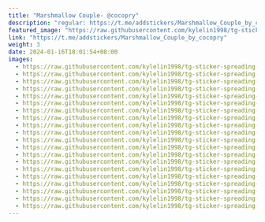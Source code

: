 ```yaml
---
title: "Marshmallow Couple- @cocopry"
description: "regular: https://t.me/addstickers/Marshmallow_Couple_by_cocopry"
featured_image: "https://raw.githubusercontent.com/kylelin1998/tg-sticker-spreading-worldwide-images/main/img/1d0ece5c-e305-4d3a-89af-25beece41009.jpg"
link: "https://t.me/addstickers/Marshmallow_Couple_by_cocopry"
weight: 3
date: 2024-01-16T18:01:54+08:00
images:
  - https://raw.githubusercontent.com/kylelin1998/tg-sticker-spreading-worldwide-images/main/img/1d0ece5c-e305-4d3a-89af-25beece41009.jpg
  - https://raw.githubusercontent.com/kylelin1998/tg-sticker-spreading-worldwide-images/main/img/f8496f49-c208-4958-9784-f29d69a79775.jpg
  - https://raw.githubusercontent.com/kylelin1998/tg-sticker-spreading-worldwide-images/main/img/6888b88b-dd2e-4fc8-a526-87d785a72dfc.jpg
  - https://raw.githubusercontent.com/kylelin1998/tg-sticker-spreading-worldwide-images/main/img/c886d183-103f-40bb-9ae9-74e5aaeabb64.jpg
  - https://raw.githubusercontent.com/kylelin1998/tg-sticker-spreading-worldwide-images/main/img/6b659c1c-6e39-42f2-b7f5-5d43f49e2752.jpg
  - https://raw.githubusercontent.com/kylelin1998/tg-sticker-spreading-worldwide-images/main/img/62b5181a-6076-4c50-b218-c1310b3574d1.jpg
  - https://raw.githubusercontent.com/kylelin1998/tg-sticker-spreading-worldwide-images/main/img/11270700-8d80-4014-94ab-07369ed94ef9.jpg
  - https://raw.githubusercontent.com/kylelin1998/tg-sticker-spreading-worldwide-images/main/img/3670fbcc-2e61-463a-9106-83690304b7b5.jpg
  - https://raw.githubusercontent.com/kylelin1998/tg-sticker-spreading-worldwide-images/main/img/0c5f9d6f-6a12-4012-998d-498983c9f975.jpg
  - https://raw.githubusercontent.com/kylelin1998/tg-sticker-spreading-worldwide-images/main/img/a26f3c2f-c298-4107-bc0c-74769c72a7c6.jpg
  - https://raw.githubusercontent.com/kylelin1998/tg-sticker-spreading-worldwide-images/main/img/9e8a1d53-9637-489c-b0e4-5f9d43b35c47.jpg
  - https://raw.githubusercontent.com/kylelin1998/tg-sticker-spreading-worldwide-images/main/img/a7e8964d-662b-4a82-bc64-a3c0c262c08d.jpg
  - https://raw.githubusercontent.com/kylelin1998/tg-sticker-spreading-worldwide-images/main/img/17f69df6-b920-4573-8efa-1b1b1f80c8cf.jpg
  - https://raw.githubusercontent.com/kylelin1998/tg-sticker-spreading-worldwide-images/main/img/7d01fa30-f116-4463-99d3-623b11ce72cc.jpg
  - https://raw.githubusercontent.com/kylelin1998/tg-sticker-spreading-worldwide-images/main/img/91931688-2098-4f5c-bade-ff968368e907.jpg
  - https://raw.githubusercontent.com/kylelin1998/tg-sticker-spreading-worldwide-images/main/img/9b3394bc-a8d7-4407-977a-0d114e16c2f9.jpg
  - https://raw.githubusercontent.com/kylelin1998/tg-sticker-spreading-worldwide-images/main/img/4f828cdd-c8db-4dff-9b9e-294e8aca70cd.jpg
  - https://raw.githubusercontent.com/kylelin1998/tg-sticker-spreading-worldwide-images/main/img/eada981b-ac19-4743-a2d1-6d97324c91bb.jpg
  - https://raw.githubusercontent.com/kylelin1998/tg-sticker-spreading-worldwide-images/main/img/55041396-27d4-426a-bffe-65e47410eb26.jpg
  - https://raw.githubusercontent.com/kylelin1998/tg-sticker-spreading-worldwide-images/main/img/68a3b481-b0ee-4bfe-89f1-23ef750610a9.jpg
---
```

